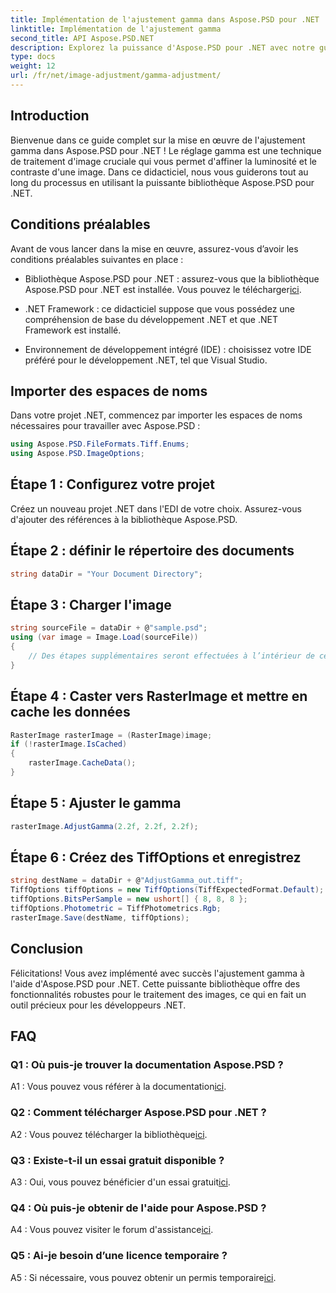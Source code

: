 ```yaml
---
title: Implémentation de l'ajustement gamma dans Aspose.PSD pour .NET
linktitle: Implémentation de l'ajustement gamma
second_title: API Aspose.PSD.NET
description: Explorez la puissance d'Aspose.PSD pour .NET avec notre guide étape par étape sur la mise en œuvre de l'ajustement gamma. Ajustez facilement la luminosité et le contraste de l’image.
type: docs
weight: 12
url: /fr/net/image-adjustment/gamma-adjustment/
---
```

## Introduction

Bienvenue dans ce guide complet sur la mise en œuvre de l'ajustement gamma dans Aspose.PSD pour .NET ! Le réglage gamma est une technique de traitement d'image cruciale qui vous permet d'affiner la luminosité et le contraste d'une image. Dans ce didacticiel, nous vous guiderons tout au long du processus en utilisant la puissante bibliothèque Aspose.PSD pour .NET.

## Conditions préalables

Avant de vous lancer dans la mise en œuvre, assurez-vous d’avoir les conditions préalables suivantes en place :

-  Bibliothèque Aspose.PSD pour .NET : assurez-vous que la bibliothèque Aspose.PSD pour .NET est installée. Vous pouvez le télécharger[ici](https://releases.aspose.com/psd/net/).

- .NET Framework : ce didacticiel suppose que vous possédez une compréhension de base du développement .NET et que .NET Framework est installé.

- Environnement de développement intégré (IDE) : choisissez votre IDE préféré pour le développement .NET, tel que Visual Studio.

## Importer des espaces de noms

Dans votre projet .NET, commencez par importer les espaces de noms nécessaires pour travailler avec Aspose.PSD :

```csharp
using Aspose.PSD.FileFormats.Tiff.Enums;
using Aspose.PSD.ImageOptions;
```

## Étape 1 : Configurez votre projet

Créez un nouveau projet .NET dans l'EDI de votre choix. Assurez-vous d'ajouter des références à la bibliothèque Aspose.PSD.

## Étape 2 : définir le répertoire des documents

```csharp
string dataDir = "Your Document Directory";
```

## Étape 3 : Charger l'image

```csharp
string sourceFile = dataDir + @"sample.psd";
using (var image = Image.Load(sourceFile))
{
    // Des étapes supplémentaires seront effectuées à l’intérieur de ce bloc using.
}
```

## Étape 4 : Caster vers RasterImage et mettre en cache les données

```csharp
RasterImage rasterImage = (RasterImage)image;
if (!rasterImage.IsCached)
{
    rasterImage.CacheData();
}
```

## Étape 5 : Ajuster le gamma

```csharp
rasterImage.AdjustGamma(2.2f, 2.2f, 2.2f);
```

## Étape 6 : Créez des TiffOptions et enregistrez

```csharp
string destName = dataDir + @"AdjustGamma_out.tiff";
TiffOptions tiffOptions = new TiffOptions(TiffExpectedFormat.Default);
tiffOptions.BitsPerSample = new ushort[] { 8, 8, 8 };
tiffOptions.Photometric = TiffPhotometrics.Rgb;
rasterImage.Save(destName, tiffOptions);
```

## Conclusion

Félicitations! Vous avez implémenté avec succès l'ajustement gamma à l'aide d'Aspose.PSD pour .NET. Cette puissante bibliothèque offre des fonctionnalités robustes pour le traitement des images, ce qui en fait un outil précieux pour les développeurs .NET.

## FAQ

### Q1 : Où puis-je trouver la documentation Aspose.PSD ?

 A1 : Vous pouvez vous référer à la documentation[ici](https://reference.aspose.com/psd/net/).

### Q2 : Comment télécharger Aspose.PSD pour .NET ?

 A2 : Vous pouvez télécharger la bibliothèque[ici](https://releases.aspose.com/psd/net/).

### Q3 : Existe-t-il un essai gratuit disponible ?

 A3 : Oui, vous pouvez bénéficier d'un essai gratuit[ici](https://releases.aspose.com/).

### Q4 : Où puis-je obtenir de l'aide pour Aspose.PSD ?

 A4 : Vous pouvez visiter le forum d'assistance[ici](https://forum.aspose.com/c/psd/34).

### Q5 : Ai-je besoin d’une licence temporaire ?

 A5 : Si nécessaire, vous pouvez obtenir un permis temporaire[ici](https://purchase.aspose.com/temporary-license/).